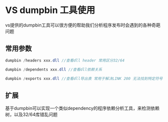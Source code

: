 # VS dumpbin 工具使用
vs提供的dumpbin工具可以很方便的帮助我们分析程序发布时会遇到的各种奇葩问题
## 常用参数
```java
dumpbin /headers xxx.dll //查看dll header 常用区分32/64

dumpbin /dependents xxx.dll //查看dll依赖关系

dumpbin /exports xxx.dll //查看dll导出表 常用于解决LINK 200 无法找到特定符号 错误

```


## 扩展
基于dumpbin可以实现一个类似dependency的程序依赖分析工具，来检测依赖树，以及32/64库错乱问题